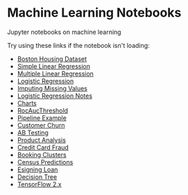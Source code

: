 # Machine Learning Notebooks
Jupyter notebooks on machine learning

Try using these links if the notebook isn't loading:
* [Boston Housing Dataset](https://nbviewer.jupyter.org/github/cliffwhitworth/machine_learning_notebooks/blob/master/BostonHousingDataset.ipynb)
* [Simple Linear Regression](https://nbviewer.jupyter.org/github/cliffwhitworth/machine_learning_notebooks/blob/master/SimpleLinearRegression.ipynb)
* [Multiple Linear Regression](https://nbviewer.jupyter.org/github/cliffwhitworth/machine_learning_notebooks/blob/master/MultipleLinearRegression.ipynb)
* [Logistic Regression](https://nbviewer.jupyter.org/github/cliffwhitworth/machine_learning_notebooks/blob/master/LogisticRegression.ipynb)
* [Imputing Missing Values](https://nbviewer.jupyter.org/github/cliffwhitworth/machine_learning_notebooks/blob/master/ImputingMissingValues.ipynb)
* [Logistic Regression Notes](https://nbviewer.jupyter.org/github/cliffwhitworth/machine_learning_notebooks/blob/master/LogisticRegressionNotes.ipynb)
* [Charts](https://nbviewer.jupyter.org/github/cliffwhitworth/machine_learning_notebooks/blob/master/Charts.ipynb)
* [RocAucThreshold](https://nbviewer.jupyter.org/github/cliffwhitworth/machine_learning_notebooks/blob/master/RocAucThreshold.ipynb)
* [Pipeline Example](https://nbviewer.jupyter.org/github/cliffwhitworth/machine_learning_notebooks/blob/master/LendingClubPipelineExample.ipynb)
* [Customer Churn](https://nbviewer.jupyter.org/github/cliffwhitworth/machine_learning_notebooks/blob/master/CustomerChurn.ipynb)
* [AB Testing](https://nbviewer.jupyter.org/github/cliffwhitworth/machine_learning_notebooks/blob/master/ABTesting.ipynb)
* [Product Analysis](https://nbviewer.jupyter.org/github/cliffwhitworth/machine_learning_notebooks/blob/master/ProductRetailAnalysis.ipynb)
* [Credit Card Fraud](https://nbviewer.jupyter.org/github/cliffwhitworth/machine_learning_notebooks/blob/master/CreditCardFraud.ipynb)
* [Booking Clusters](https://nbviewer.jupyter.org/github/cliffwhitworth/machine_learning_notebooks/blob/master/BookingClusters.ipynb)
* [Census Predictions](https://nbviewer.jupyter.org/github/cliffwhitworth/machine_learning_notebooks/blob/master/CensusPredictions.ipynb)
* [Esigning Loan](https://nbviewer.jupyter.org/github/cliffwhitworth/machine_learning_notebooks/blob/master/EsigningLoan.ipynb)
* [Decision Tree](https://nbviewer.jupyter.org/github/cliffwhitworth/machine_learning_notebooks/blob/master/DecisionTree.ipynb)
* [TensorFlow 2.x](https://nbviewer.jupyter.org/github/cliffwhitworth/machine_learning_notebooks/blob/master/TensorFlow2.ipynb)
